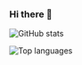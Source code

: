 ### Hi there 👋

<!--
**diofeher/diofeher** is a ✨ _special_ ✨ repository because its `README.md` (this file) appears on your GitHub profile.

Here are some ideas to get you started:

- 🔭 I’m currently working on ...
- 🌱 I’m currently learning ...
- 👯 I’m looking to collaborate on ...
- 🤔 I’m looking for help with ...
- 💬 Ask me about software engineering, sports and cyber security
- 📫 How to reach me: https://twitter.com/diofeher
- 😄 Pronouns: ...
- ⚡ Fun fact: ...
-->

![GitHub stats](https://github-readme-stats.vercel.app/api?username=diofeher&show_icons=true&theme=synthwave)


![Top languages](https://github-readme-stats.vercel.app/api/top-langs/?username=diofeher&hide=html,css&theme=synthwave)
